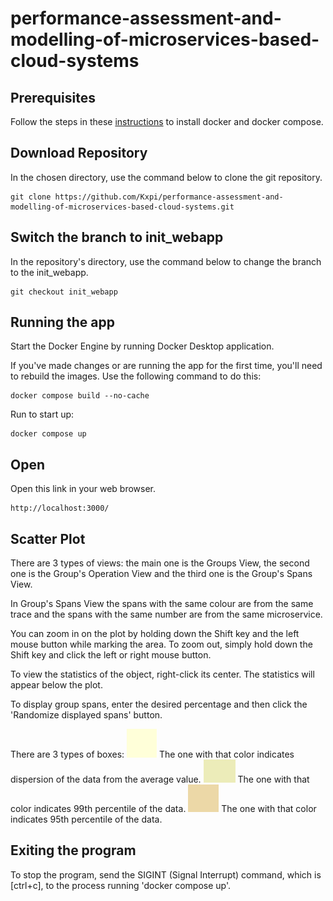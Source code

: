 # performance-assessment-and-modelling-of-microservices-based-cloud-systems

## Prerequisites

Follow the steps in these [instructions](https://docs.docker.com/desktop/install/windows-install/) to install docker and docker compose.

## Download Repository

In the chosen directory, use the command below to clone the git repository.
<!-- markdownlint-disable-next-line MD034 -->
```shell
git clone https://github.com/Kxpi/performance-assessment-and-modelling-of-microservices-based-cloud-systems.git
```

## Switch the branch to init_webapp

In the repository's directory, use the command below to change the branch to the init_webapp.

```shell
git checkout init_webapp
```

## Running the app

Start the Docker Engine by running Docker Desktop application.

If you've made changes or are running the app for the first time, you'll need to rebuild the images. Use the following command to do this:

```shell
docker compose build --no-cache
```

Run to start up:

```shell
docker compose up
```

## Open

Open this link in your web browser.

```url
http://localhost:3000/
```

## Scatter Plot

There are 3 types of views: the main one is the Groups View, the second one is the Group's Operation View and the third one is the Group's Spans View.

In Group's Spans View the spans with the same colour are from the same trace and the spans with the same number are from the same microservice.

You can zoom in on the plot by holding down the Shift key and the left mouse button while marking the area. To zoom out, simply hold down the Shift key and click the left or right mouse button.

To view the statistics of the object, right-click its center. The statistics will appear below the plot.

To display group spans, enter the desired percentage and then click the 'Randomize displayed spans' button.

There are 3 types of boxes:
![Yellow](image-4.png) The one with that color indicates dispersion of the data from the average value.
![Green](image-1.png) The one with that color indicates 99th percentile of the data.
![Brown](image-2.png) The one with that color indicates 95th percentile of the data.

## Exiting the program

To stop the program, send the SIGINT (Signal Interrupt) command, which is [ctrl+c], to the process running 'docker compose up'.
